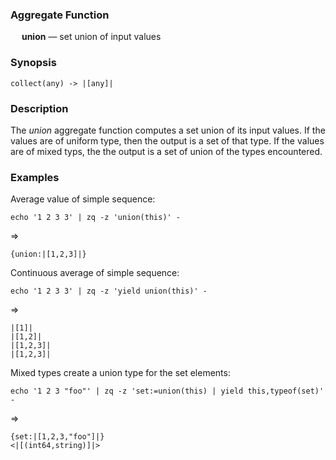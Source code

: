 ### Aggregate Function

&emsp; **union** &mdash; set union of input values

### Synopsis
```
collect(any) -> |[any]|
```
### Description

The _union_ aggregate function computes a set union of its input values.
If the values are of uniform type, then the output is a set of that type.
If the values are of mixed typs, the the output is a set of union of the
types encountered.

### Examples

Average value of simple sequence:
```mdtest-command
echo '1 2 3 3' | zq -z 'union(this)' -
```
=>
```mdtest-output
{union:|[1,2,3]|}
```

Continuous average of simple sequence:
```mdtest-command
echo '1 2 3 3' | zq -z 'yield union(this)' -
```
=>
```mdtest-output
|[1]|
|[1,2]|
|[1,2,3]|
|[1,2,3]|
```
Mixed types create a union type for the set elements:
```mdtest-command-issue-3610
echo '1 2 3 "foo"' | zq -z 'set:=union(this) | yield this,typeof(set)' -
```
=>
```mdtest-output-issue-3610
{set:|[1,2,3,"foo"]|}
<|[(int64,string)]|>
```
